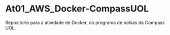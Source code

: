 # At01_AWS_Docker-CompassUOL
Repositorio para a atividade de Docker, do programa de bolsas da Compass UOL.
